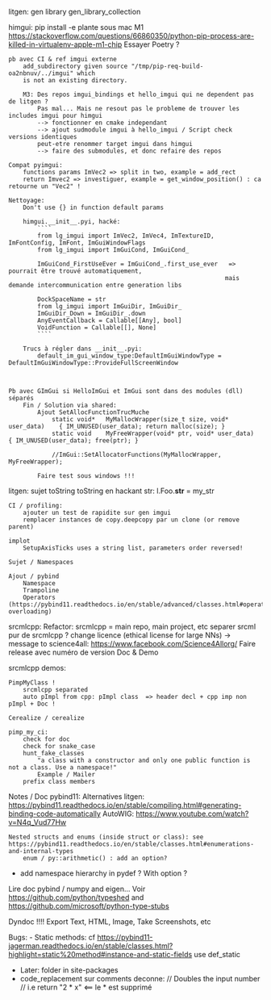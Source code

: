 litgen:
    gen library
    gen_library_collection

himgui:
    pip install -e plante sous mac M1
        https://stackoverflow.com/questions/66860350/python-pip-process-are-killed-in-virtualenv-apple-m1-chip
        Essayer Poetry ?

    pb avec CI & ref imgui externe
        add_subdirectory given source "/tmp/pip-req-build-oa2nbnuv/../imgui" which
        is not an existing directory.

        M3: Des repos imgui_bindings et hello_imgui qui ne dependent pas de litgen ?
            Pas mal... Mais ne resout pas le probleme de trouver les includes imgui pour himgui
            --> fonctionner en cmake independant
            --> ajout sudmodule imgui à hello_imgui / Script check versions identiques
            peut-etre renommer target imgui dans himgui
            --> faire des submodules, et donc refaire des repos

    Compat pyimgui:
        functions params ImVec2 => split in two, example = add_rect
        return Imvec2 => investiguer, example = get_window_position() : ca retourne un "Vec2" !

    Nettoyage:
        Don't use {} in function default params

        himgui.__init__.pyi, hacké:
            ````
            from lg_imgui import ImVec2, ImVec4, ImTextureID, ImFontConfig, ImFont, ImGuiWindowFlags
            from lg_imgui import ImGuiCond, ImGuiCond_

            ImGuiCond_FirstUseEver = ImGuiCond_.first_use_ever   => pourrait être trouvé automatiquement,
                                                                mais demande intercommunication entre generation libs

            DockSpaceName = str
            from lg_imgui import ImGuiDir, ImGuiDir_
            ImGuiDir_Down = ImGuiDir_.down
            AnyEventCallback = Callable[[Any], bool]
            VoidFunction = Callable[[], None]
            ````

        Trucs à régler dans __init__.pyi:
            default_im_gui_window_type:DefaultImGuiWindowType = DefaultImGuiWindowType::ProvideFullScreenWindow



    Pb avec GImGui si HelloImGui et ImGui sont dans des modules (dll) séparés
        Fin / Solution via shared:
            Ajout SetAllocFunctionTrucMuche
                static void*   MyMallocWrapper(size_t size, void* user_data)    { IM_UNUSED(user_data); return malloc(size); }
                static void    MyFreeWrapper(void* ptr, void* user_data)        { IM_UNUSED(user_data); free(ptr); }

                //ImGui::SetAllocatorFunctions(MyMallocWrapper, MyFreeWrapper);

            Faire test sous windows !!!


litgen:
    sujet toString
        toString en hackant str:
        l.Foo.__str__ = my_str

    CI / profiling:
        ajouter un test de rapidite sur gen imgui
        remplacer instances de copy.deepcopy par un clone (or remove parent)

    implot
        SetupAxisTicks uses a string list, parameters order reversed!

    Sujet / Namespaces

    Ajout / pybind
        Namespace
        Trampoline
        Operators (https://pybind11.readthedocs.io/en/stable/advanced/classes.html#operator-overloading)


srcmlcpp:
    Refactor: srcmlcpp = main repo, main project, etc
        separer srcml pur de srcmlcpp ?
    change licence (ethical license for large NNs)
        -> message to science4all: https://www.facebook.com/Science4Allorg/
    Faire release avec numéro de version
    Doc & Demo


srcmlcpp demos:

    PimpMyClass !
        srcmlcpp separated
        auto pImpl from cpp: pImpl class  => header decl + cpp imp non pImpl + Doc !

    Cerealize / cerealize

    pimp_my_ci:
        check for doc
        check for snake_case
        hunt_fake_classes
            "a class with a constructor and only one public function is not a class. Use a namespace!"
            Example / Mailer
        prefix class members



Notes / Doc pybind11:
    Alternatives litgen:
        https://pybind11.readthedocs.io/en/stable/compiling.html#generating-binding-code-automatically
        AutoWIG:
            https://www.youtube.com/watch?v=N4q_Vud77Hw

    Nested structs and enums (inside struct or class): see https://pybind11.readthedocs.io/en/stable/classes.html#enumerations-and-internal-types
        enum / py::arithmetic() : add an option?

- add namespace hierarchy in pydef ? With option ?



Lire doc pybind / numpy and eigen...
Voir https://github.com/python/typeshed and https://github.com/microsoft/python-type-stubs


Dyndoc !!!!
    Export Text, HTML, Image, Take Screenshots, etc



Bugs:
    - Static methods: cf https://pybind11-jagerman.readthedocs.io/en/stable/classes.html?highlight=static%20method#instance-and-static-fields
        use def_static

- Later: folder in site-packages
- code_replacement sur comments deconne:
    // Doubles the input number
    // i.e return "2 * x"    <== le * est supprimé
